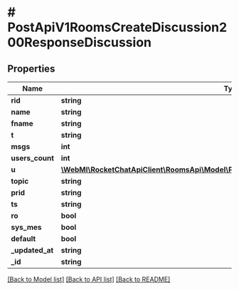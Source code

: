# # PostApiV1RoomsCreateDiscussion200ResponseDiscussion

## Properties

Name | Type | Description | Notes
------------ | ------------- | ------------- | -------------
**rid** | **string** |  | [optional]
**name** | **string** |  | [optional]
**fname** | **string** |  | [optional]
**t** | **string** |  | [optional]
**msgs** | **int** |  | [optional]
**users_count** | **int** |  | [optional]
**u** | [**\WebMI\RocketChatApiClient\RoomsApi\Model\PostApiV1ChannelsAddAll200ResponseChannelU**](PostApiV1ChannelsAddAll200ResponseChannelU.md) |  | [optional]
**topic** | **string** |  | [optional]
**prid** | **string** |  | [optional]
**ts** | **string** |  | [optional]
**ro** | **bool** |  | [optional]
**sys_mes** | **bool** |  | [optional]
**default** | **bool** |  | [optional]
**_updated_at** | **string** |  | [optional]
**_id** | **string** |  | [optional]

[[Back to Model list]](../../README.md#models) [[Back to API list]](../../README.md#endpoints) [[Back to README]](../../README.md)
